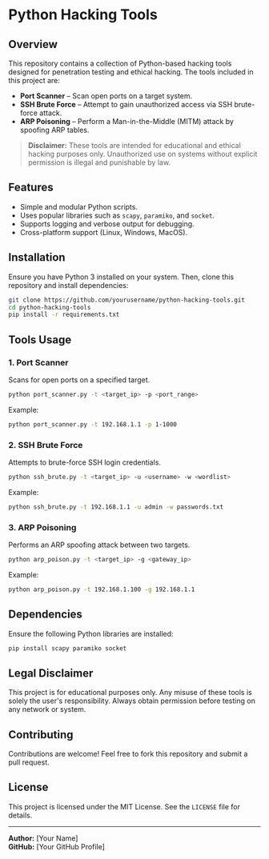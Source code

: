 
# Python Hacking Tools

## Overview
This repository contains a collection of Python-based hacking tools designed for penetration testing and ethical hacking. The tools included in this project are:

- **Port Scanner** – Scan open ports on a target system.
- **SSH Brute Force** – Attempt to gain unauthorized access via SSH brute-force attack.
- **ARP Poisoning** – Perform a Man-in-the-Middle (MITM) attack by spoofing ARP tables.

> **Disclaimer:** These tools are intended for educational and ethical hacking purposes only. Unauthorized use on systems without explicit permission is illegal and punishable by law.

## Features
- Simple and modular Python scripts.
- Uses popular libraries such as `scapy`, `paramiko`, and `socket`.
- Supports logging and verbose output for debugging.
- Cross-platform support (Linux, Windows, MacOS).

## Installation
Ensure you have Python 3 installed on your system. Then, clone this repository and install dependencies:

```bash
git clone https://github.com/yourusername/python-hacking-tools.git
cd python-hacking-tools
pip install -r requirements.txt
```

## Tools Usage
### 1. Port Scanner
Scans for open ports on a specified target.
```bash
python port_scanner.py -t <target_ip> -p <port_range>
```
Example:
```bash
python port_scanner.py -t 192.168.1.1 -p 1-1000
```

### 2. SSH Brute Force
Attempts to brute-force SSH login credentials.
```bash
python ssh_brute.py -t <target_ip> -u <username> -w <wordlist>
```
Example:
```bash
python ssh_brute.py -t 192.168.1.1 -u admin -w passwords.txt
```

### 3. ARP Poisoning
Performs an ARP spoofing attack between two targets.
```bash
python arp_poison.py -t <target_ip> -g <gateway_ip>
```
Example:
```bash
python arp_poison.py -t 192.168.1.100 -g 192.168.1.1
```

## Dependencies
Ensure the following Python libraries are installed:
```bash
pip install scapy paramiko socket
```

## Legal Disclaimer
This project is for educational purposes only. Any misuse of these tools is solely the user's responsibility. Always obtain permission before testing on any network or system.

## Contributing
Contributions are welcome! Feel free to fork this repository and submit a pull request.

## License
This project is licensed under the MIT License. See the `LICENSE` file for details.

---
**Author:** [Your Name]  
**GitHub:** [Your GitHub Profile]
